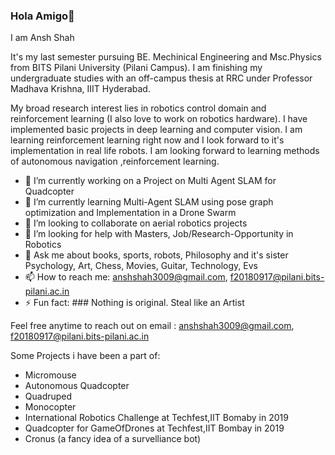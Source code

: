 ### Hola Amigo👋

I am Ansh Shah

It's my last semester pursuing BE. Mechinical Engineering and Msc.Physics from BITS Pilani University (Pilani Campus). I am finishing my undergraduate studies with an off-campus thesis at RRC under Professor Madhava Krishna, IIIT Hyderabad.

My broad research interest lies in robotics control domain and reinforcement learning (I also love to work on robotics hardware). I have implemented basic projects in deep learning and computer vision. I am learning reinforcement learning right now and I look forward to it's implementation in real life robots. I am looking forward to learning methods of autonomous navigation ,reinforcement learning.

- 🔭 I’m currently working on a Project on Multi Agent SLAM for Quadcopter
- 🌱 I’m currently learning Multi-Agent SLAM using pose graph optimization and Implementation in a Drone Swarm
- 👯 I’m looking to collaborate on aerial robotics projects
- 🤔 I’m looking for help with Masters, Job/Research-Opportunity in Robotics
- 💬 Ask me about books, sports, robots, Philosophy and it's sister Psychology, Art, Chess, Movies, Guitar, Technology, Evs
- 📫 How to reach me: anshshah3009@gmail.com, f20180917@pilani.bits-pilani.ac.in
- ⚡ Fun fact: ### Nothing is original. Steal like an Artist

Feel free anytime to reach out on email : anshshah3009@gmail.com, f20180917@pilani.bits-pilani.ac.in

Some Projects i have been a part of:
- Micromouse
- Autonomous Quadcopter
- Quadruped
- Monocopter
- International Robotics Challenge at Techfest,IIT Bomaby in 2019
- Quadcopter for GameOfDrones at Techfest,IIT Bombay in 2019
- Cronus (a fancy idea of a survelliance bot)
